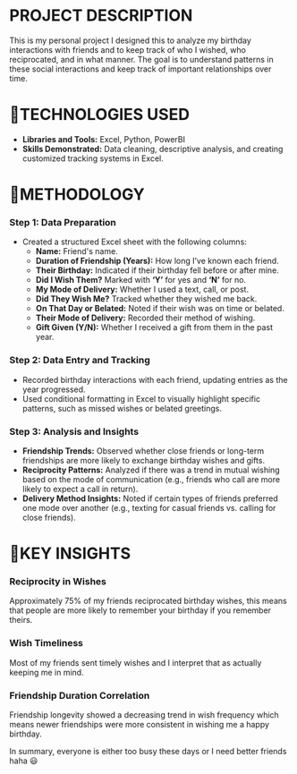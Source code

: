# PROJECT DESCRIPTION

This is my personal project I designed this to analyze my birthday interactions with friends and to keep track of who I wished, who reciprocated, and in what manner. The goal is to understand patterns in these social interactions and keep track of important relationships over time.

# **🎈TECHNOLOGIES USED**

- **Libraries and Tools:** Excel, Python, PowerBI
- **Skills Demonstrated:** Data cleaning, descriptive analysis, and creating customized tracking systems in Excel.

# 🎁METHODOLOGY

### Step 1: Data Preparation

- Created a structured Excel sheet with the following columns:
    - **Name:** Friend's name.
    - **Duration of Friendship (Years):** How long I’ve known each friend.
    - **Their Birthday:** Indicated if their birthday fell before or after mine.
    - **Did I Wish Them?** Marked with **‘Y’** for yes and **‘N’** for no.
    - **My Mode of Delivery:** Whether I used a text, call, or post.
    - **Did They Wish Me?** Tracked whether they wished me back.
    - **On That Day or Belated:** Noted if their wish was on time or belated.
    - **Their Mode of Delivery:** Recorded their method of wishing.
    - **Gift Given (Y/N):** Whether I received a gift from them in the past year.

### Step 2: Data Entry and Tracking

- Recorded birthday interactions with each friend, updating entries as the year progressed.
- Used conditional formatting in Excel to visually highlight specific patterns, such as missed wishes or belated greetings.

### Step 3: Analysis and Insights

- **Friendship Trends:** Observed whether close friends or long-term friendships are more likely to exchange birthday wishes and gifts.
- **Reciprocity Patterns:** Analyzed if there was a trend in mutual wishing based on the mode of communication (e.g., friends who call are more likely to expect a call in return).
- **Delivery Method Insights:** Noted if certain types of friends preferred one mode over another (e.g., texting for casual friends vs. calling for close friends).

# 🎊KEY INSIGHTS
### **Reciprocity in Wishes**

Approximately 75% of my friends reciprocated birthday wishes, this means that people are more likely to remember your birthday if you remember theirs.

### **Wish Timeliness**

Most of my friends sent timely wishes and I interpret that as actually keeping me in mind.

### **Friendship Duration Correlation**

Friendship longevity showed a decreasing trend in wish frequency which means newer friendships were more consistent in wishing me a happy birthday.

In summary, everyone is either too busy these days or I need better friends haha 😃
